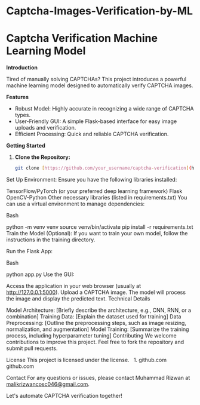 # Captcha-Images-Verification-by-ML
# Captcha Verification Machine Learning Model

**Introduction**

Tired of manually solving CAPTCHAs? This project introduces a powerful machine learning model designed to automatically verify CAPTCHA images. 

**Features**
* Robust Model: Highly accurate in recognizing a wide range of CAPTCHA types.
* User-Friendly GUI: A simple Flask-based interface for easy image uploads and verification.
* Efficient Processing: Quick and reliable CAPTCHA verification.

**Getting Started**
1. **Clone the Repository:**
   ```bash
   git clone [https://github.com/your_username/captcha-verification](https://github.com/your_username/captcha-verification)


Set Up Environment:
Ensure you have the following libraries installed:

TensorFlow/PyTorch (or your preferred deep learning framework)
Flask
OpenCV-Python
Other necessary libraries (listed in requirements.txt)
You can use a virtual environment to manage dependencies:

Bash

python -m venv venv
source venv/bin/activate
pip install -r requirements.txt
Train the Model (Optional):
If you want to train your own model, follow the instructions in the training directory.

Run the Flask App:

Bash

python app.py
Use the GUI:

Access the application in your web browser (usually at http://127.0.0.1:5000).
Upload a CAPTCHA image.
The model will process the image and display the predicted text.
Technical Details

Model Architecture: [Briefly describe the architecture, e.g., CNN, RNN, or a combination]
Training Data: [Explain the dataset used for training]
Data Preprocessing: [Outline the preprocessing steps, such as image resizing, normalization, and augmentation]
Model Training: [Summarize the training process, including hyperparameter tuning]
Contributing
We welcome contributions to improve this project. Feel free to fork the repository and submit pull requests.

License
This project is licensed under the license.   
1.
github.com
github.com

Contact
For any questions or issues, please contact Muhammad Rizwan  at malikrizwancosc046@gmail.com.

Let's automate CAPTCHA verification together!
